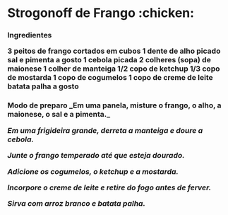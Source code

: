 <h1>Strogonoff de Frango :chicken:

<h3>Ingredientes

**3 peitos de frango cortados em cubos**
**1 dente de alho picado**
**sal e pimenta a gosto**
**1 cebola picada**
**2 colheres (sopa) de maionese**
**1 colher de manteiga**
**1/2 copo de ketchup**
**1/3 copo de mostarda**
**1 copo de cogumelos**
**1 copo de creme de leite**
**batata palha a gosto**

<h3>Modo de preparo
_Em uma panela, misture o frango, o alho, a maionese, o sal e a pimenta._

_Em uma frigideira grande, derreta a manteiga e doure a cebola._

_Junte o frango temperado até que esteja dourado._

_Adicione os cogumelos, o ketchup e a mostarda._

_Incorpore o creme de leite e retire do fogo antes de ferver._

_Sirva com arroz branco e batata palha._

